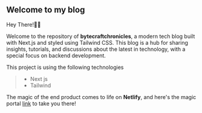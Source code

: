 ## Welcome to my blog

Hey There!👋🏽

Welcome to the repository of **bytecraftchronicles**, a modern tech blog built with Next.js and styled using Tailwind CSS. This blog is a hub for sharing insights, tutorials, and discussions about the latest in technology, with a special focus on backend development.

This project is using the following technologies
> - Next js
> - Tailwind


The magic of the end product comes to life on **Netlify**, and here's the magic portal [link](https://www.bytecraftchronicles.io/) to take you there!


